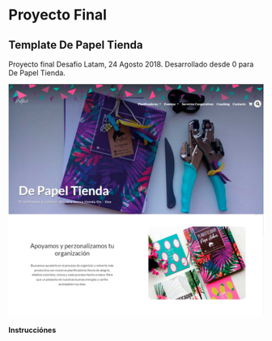 # Proyecto Final

## Template De Papel Tienda
Proyecto final Desafio Latam, 24 Agosto 2018. 
Desarrollado desde 0 para De Papel Tienda.

![DepapelTienda](De_papel_Tienda/assets/img/depapel.jpg) 

**Instrucciónes**
